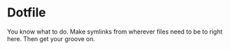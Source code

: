 # Dotfile

You know what to do.  Make symlinks from wherever files need to be to right here.  Then get your groove on.
